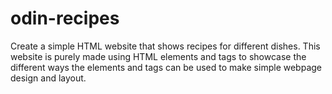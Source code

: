 # odin-recipes
Create a simple HTML website that shows recipes for different dishes.
This website is purely made using HTML elements and tags to showcase the different ways the elements and tags can be used to make simple webpage design and layout. 